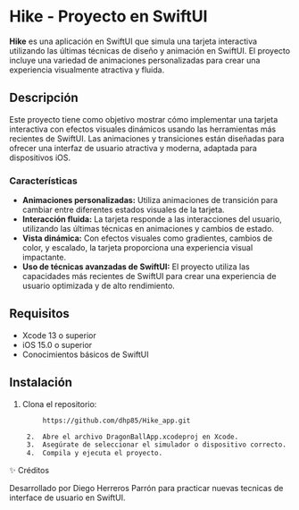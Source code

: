 # Hike - Proyecto en SwiftUI

**Hike** es una aplicación en SwiftUI que simula una tarjeta interactiva utilizando las últimas técnicas de diseño y animación en SwiftUI. 
El proyecto incluye una variedad de animaciones personalizadas para crear una experiencia visualmente atractiva y fluida.

## Descripción

Este proyecto tiene como objetivo mostrar cómo implementar una tarjeta interactiva con efectos visuales dinámicos usando las herramientas más recientes de SwiftUI.
Las animaciones y transiciones están diseñadas para ofrecer una interfaz de usuario atractiva y moderna, adaptada para dispositivos iOS.

### Características

- **Animaciones personalizadas:** Utiliza animaciones de transición para cambiar entre diferentes estados visuales de la tarjeta.
- **Interacción fluida:** La tarjeta responde a las interacciones del usuario, utilizando las últimas técnicas en animaciones y cambios de estado.
- **Vista dinámica:** Con efectos visuales como gradientes, cambios de color, y escalado, la tarjeta proporciona una experiencia visual impactante.
- **Uso de técnicas avanzadas de SwiftUI:** El proyecto utiliza las capacidades más recientes de SwiftUI para crear una experiencia de usuario optimizada y de alto rendimiento.

## Requisitos

- Xcode 13 o superior
- iOS 15.0 o superior
- Conocimientos básicos de SwiftUI

## Instalación

1. Clona el repositorio:

   ```bash
        https://github.com/dhp85/Hike_app.git
   
    2.	Abre el archivo DragonBallApp.xcodeproj en Xcode.
    3.	Asegúrate de seleccionar el simulador o dispositivo correcto.
    4.	Compila y ejecuta el proyecto.


 ✨ Créditos

Desarrollado por Diego Herreros Parrón para practicar nuevas tecnicas de interface de usuario en SwiftUI.
